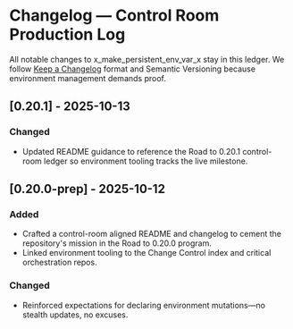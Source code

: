 # Changelog — Control Room Production Log

All notable changes to x_make_persistent_env_var_x stay in this ledger. We follow [Keep a Changelog](https://keepachangelog.com/en/1.1.0/) format and Semantic Versioning because environment management demands proof.

## [0.20.1] - 2025-10-13
### Changed
- Updated README guidance to reference the Road to 0.20.1 control-room ledger so environment tooling tracks the live milestone.

## [0.20.0-prep] - 2025-10-12
### Added
- Crafted a control-room aligned README and changelog to cement the repository's mission in the Road to 0.20.0 program.
- Linked environment tooling to the Change Control index and critical orchestration repos.

### Changed
- Reinforced expectations for declaring environment mutations—no stealth updates, no excuses.
